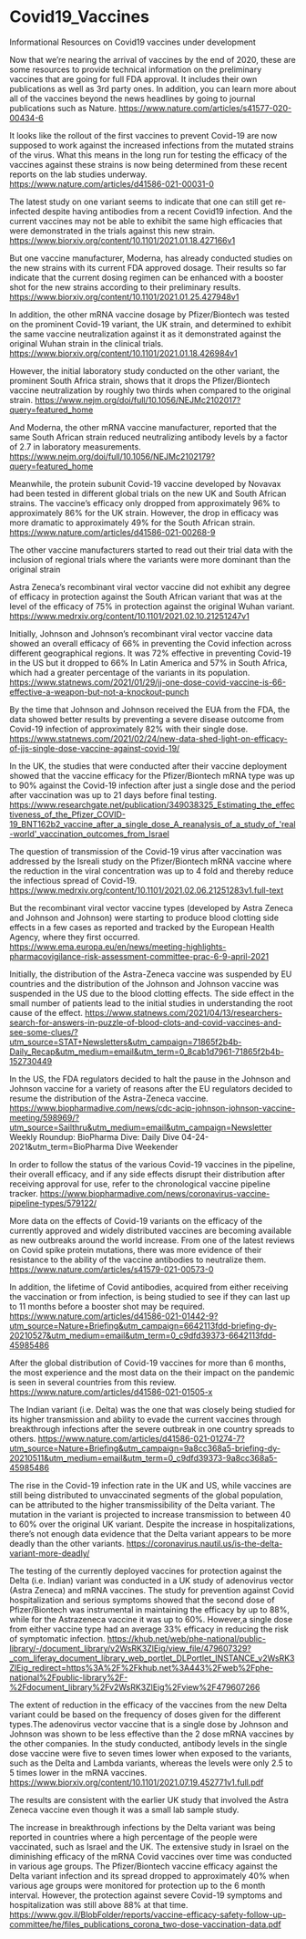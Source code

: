 # Covid19_Vaccines
Informational Resources on Covid19 vaccines under development

Now that we’re nearing the arrival of vaccines by the end of 2020, these are some resources to provide technical information on the preliminary vaccines that are going for full FDA approval. 
It includes their own publications as well as 3rd party ones. In addition, you can learn more about all of the vaccines beyond the news headlines by going to journal publications such as Nature.
https://www.nature.com/articles/s41577-020-00434-6

It looks like the rollout of the first vaccines to prevent Covid-19 are now supposed to work against the increased infections from the mutated strains of the  virus. What this means in the long run for testing the efficacy of  the vaccines against these strains is now being determined from these recent reports on the lab studies underway.
https://www.nature.com/articles/d41586-021-00031-0

The latest study on one variant seems to indicate that one can still get re-infected despite having antibodies from a recent Covid19 infection.  And the current vaccines may not be able to exhibit the same high efficacies that were demonstrated in the trials against  this new strain. 
https://www.biorxiv.org/content/10.1101/2021.01.18.427166v1

But one vaccine manufacturer, Moderna,  has already conducted studies on the new strains with its current FDA approved dosage. Their results so far indicate that the current  dosing regimen can be enhanced with a booster shot for the new strains according to their preliminary results.
https://www.biorxiv.org/content/10.1101/2021.01.25.427948v1

In addition, the other mRNA vaccine dosage by Pfizer/Biontech  was tested on the prominent Covid-19 variant, the UK strain, and determined to exhibit the same vaccine neutralization against it as it demonstrated against the original Wuhan strain in the clinical trials. 
https://www.biorxiv.org/content/10.1101/2021.01.18.426984v1

However, the initial laboratory study conducted on the other variant, the prominent South Africa strain, shows that it drops the Pfizer/Biontech vaccine neutralization by roughly two thirds when compared to the original strain.
https://www.nejm.org/doi/full/10.1056/NEJMc2102017?query=featured_home

And Moderna, the other mRNA vaccine manufacturer, reported that the same South African strain reduced neutralizing antibody levels by a factor of 2.7 in  laboratory measurements.
https://www.nejm.org/doi/full/10.1056/NEJMc2102179?query=featured_home

Meanwhile, the protein subunit Covid-19 vaccine developed by Novavax had been tested in different global trials on the new UK and South African strains. The vaccine’s efficacy only dropped from approximately 96%  to approximately 86% for the UK strain. However, the drop in efficacy was more dramatic to approximately 49% for the South African strain. 
https://www.nature.com/articles/d41586-021-00268-9

The other vaccine manufacturers started to read out their trial data with the inclusion of regional trials where the variants were more dominant than the original strain

Astra Zeneca’s  recombinant viral vector vaccine did not exhibit  any degree of efficacy in protection against the South African variant that was at the level of the  efficacy of 75% in protection against the original Wuhan variant. 
https://www.medrxiv.org/content/10.1101/2021.02.10.21251247v1

Initially, Johnson and Johnson’s recombinant viral vector vaccine data showed an overall efficacy of 66%  in preventing the Covid infection across different geographical regions. It was 72% effective in preventing Covid-19 in the US but it dropped to 66% In Latin America and 57% in South Africa, which had a greater percentage of the variants in its population. 
https://www.statnews.com/2021/01/29/jj-one-dose-covid-vaccine-is-66-effective-a-weapon-but-not-a-knockout-punch

By the time that Johnson and Johnson received the EUA from the FDA, the data showed better results by preventing a severe disease outcome from Covid-19 infection of approximately 82% with their single dose. 
https://www.statnews.com/2021/02/24/new-data-shed-light-on-efficacy-of-jjs-single-dose-vaccine-against-covid-19/

In the UK, the studies that were conducted after their vaccine deployment showed that the vaccine efficacy for the Pfizer/Biontech mRNA  type was  up to 90%  against the Covid-19 infection after just a single dose and  the period after vaccination was up to 21 days before final testing. 
https://www.researchgate.net/publication/349038325_Estimating_the_effectiveness_of_the_Pfizer_COVID-19_BNT162b2_vaccine_after_a_single_dose_A_reanalysis_of_a_study_of_'real-world'_vaccination_outcomes_from_Israel

The question of transmission of the Covid-19 virus after vaccination was addressed by the Isreali study on the Pfizer/Biontech mRNA vaccine where the reduction in the viral concentration was up to 4 fold and thereby reduce the infectious spread of Covid-19. 
https://www.medrxiv.org/content/10.1101/2021.02.06.21251283v1.full-text

But the recombinant viral vector vaccine types (developed by Astra Zeneca and Johnson and Johnson) were starting to produce blood clotting side effects in a few cases as reported and tracked by the European Health Agency, where they first occurred. 
https://www.ema.europa.eu/en/news/meeting-highlights-pharmacovigilance-risk-assessment-committee-prac-6-9-april-2021

Initially, the distribution of the Astra-Zeneca vaccine was suspended by EU countries and the  distribution of the Johnson and Johnson vaccine was suspended in the US due to the blood clotting effects. The side effect in the small number of patients lead to the initial studies in understanding the root cause of the effect. 
https://www.statnews.com/2021/04/13/researchers-search-for-answers-in-puzzle-of-blood-clots-and-covid-vaccines-and-see-some-clues/?utm_source=STAT+Newsletters&utm_campaign=71865f2b4b-Daily_Recap&utm_medium=email&utm_term=0_8cab1d7961-71865f2b4b-152730449

In the US, the FDA regulators decided to halt the pause in the Johnson and Johnson vaccine for a variety of reasons after the EU regulators decided to resume the distribution of the Astra-Zeneca vaccine. 
https://www.biopharmadive.com/news/cdc-acip-johnson-johnson-vaccine-meeting/598969/?utm_source=Sailthru&utm_medium=email&utm_campaign=Newsletter Weekly Roundup: BioPharma Dive: Daily Dive 04-24-2021&utm_term=BioPharma Dive Weekender

In order to follow the status of the various Covid-19 vaccines in the pipeline, their overall efficacy,  and if any side effects disrupt their distribution after receiving approval for use, refer to the chronological vaccine pipeline tracker.
https://www.biopharmadive.com/news/coronavirus-vaccine-pipeline-types/579122/

More data on the effects of Covid-19 variants  on the efficacy of the currently approved and widely distributed  vaccines are becoming available as new outbreaks around the world increase. 
From one of the latest reviews on Covid spike protein mutations, there was more evidence of their resistance to the ability of the  vaccine antibodies to neutralize them.   https://www.nature.com/articles/s41579-021-00573-0

In addition, the lifetime of Covid antibodies, acquired from either receiving the vaccination or from infection, is being studied to see if  they can last up to 11 months before a booster shot may be required. 
https://www.nature.com/articles/d41586-021-01442-9?utm_source=Nature+Briefing&utm_campaign=6642113fdd-briefing-dy-20210527&utm_medium=email&utm_term=0_c9dfd39373-6642113fdd-45985486

After the global distribution of  Covid-19 vaccines for more than 6 months, the most experience and the most data on the their impact on the pandemic  is seen in several countries from this review. 
https://www.nature.com/articles/d41586-021-01505-x

The Indian variant (i.e. Delta) was the one that was closely being studied  for its higher transmission and ability to evade  the current vaccines through  breakthrough infections after the severe outbreak in one country spreads to others. 
https://www.nature.com/articles/d41586-021-01274-7?utm_source=Nature+Briefing&utm_campaign=9a8cc368a5-briefing-dy-20210511&utm_medium=email&utm_term=0_c9dfd39373-9a8cc368a5-45985486

The rise in the Covid-19 infection rate in the UK and US, while vaccines are still being distributed to unvaccinated segments of the global population, can be attributed to the higher transmissibility of the Delta variant. The mutation in the variant is projected to increase transmission to  between 40 to 60%  over the original UK variant. Despite the increase in hospitalizations, there’s not enough data evidence that  the Delta variant appears to be more deadly than the other variants.
https://coronavirus.nautil.us/is-the-delta-variant-more-deadly/

The testing of the currently deployed vaccines for protection against the Delta (i.e. Indian) variant was conducted in a UK study of adenovirus vector (Astra Zeneca) and mRNA vaccines. The study for prevention against Covid hospitalization and serious symptoms showed that the second dose  of  Pfizer/Biontech was instrumental in maintaining  the efficacy  by up to 88%, while for the Astrazeneca vaccine it was up to 60%. However,a single dose from either vaccine type had an  average 33% efficacy in reducing the risk of symptomatic infection. 
https://khub.net/web/phe-national/public-library/-/document_library/v2WsRK3ZlEig/view_file/479607329?_com_liferay_document_library_web_portlet_DLPortlet_INSTANCE_v2WsRK3ZlEig_redirect=https%3A%2F%2Fkhub.net%3A443%2Fweb%2Fphe-national%2Fpublic-library%2F-%2Fdocument_library%2Fv2WsRK3ZlEig%2Fview%2F479607266

The extent of reduction in the efficacy of the vaccines from the new Delta variant could be based on the frequency of doses given for the different types.The adenovirus vector vaccine that is a single dose by Johnson and Johnson was shown to be less effective than the 2 dose mRNA vaccines by the other companies. In the study conducted, antibody levels in  the single dose vaccine  were five to seven times lower when exposed to the variants, such as the Delta  and Lambda variants, whereas the levels were only 2.5 to 5 times lower in the mRNA vaccines. 
https://www.biorxiv.org/content/10.1101/2021.07.19.452771v1.full.pdf

The results are consistent with the earlier UK study that involved the Astra Zeneca vaccine even though it was a small lab sample study. 

The increase in breakthrough infections by the Delta variant was being reported in countries where a high percentage of the people were vaccinated, such as Israel and the UK. The extensive study in Israel on the diminishing efficacy of the mRNA Covid vaccines over time was conducted in various age groups. The Pfizer/Biontech vaccine efficacy against the Delta variant infection and its spread dropped to approximately 40% when various age groups were monitored for protection up to the 6 month interval. However, the protection against severe Covid-19 symptoms and hospitalization was still above 88% at that time.
https://www.gov.il/BlobFolder/reports/vaccine-efficacy-safety-follow-up-committee/he/files_publications_corona_two-dose-vaccination-data.pdf
